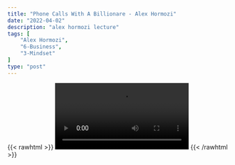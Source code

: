 ```yaml
---
title: "Phone Calls With A Billionare - Alex Hormozi"
date: "2022-04-02"
description: "alex hormozi lecture"
tags: [
    "Alex Hormozi",
    "6-Business",
    "3-Mindset"
]
type: "post"
---
```

{{< rawhtml >}}
    <video width="auto" height="auto" controls>
        <source src="https://lectures.dev00ps.com/ah-vids/I%20spent%20120%2C000%20for%204%20phone%20calls%20with%20GRANT%20CARDONE...what%20I%20learned%20from%20call%202.mp4" type="video/mp4"> 
    </video>
{{< /rawhtml >}}
